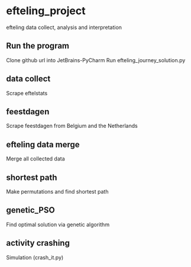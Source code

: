 # efteling_project
efteling data collect, analysis and interpretation

## Run the program
Clone github url into JetBrains-PyCharm
Run efteling_journey_solution.py

## data collect
Scrape eftelstats

## feestdagen
Scrape feestdagen from Belgium and the Netherlands

## efteling data merge
Merge all collected data

## shortest path
Make permutations and find shortest path

## genetic_PSO
Find optimal solution via genetic algorithm

## activity crashing
Simulation (crash_it.py)